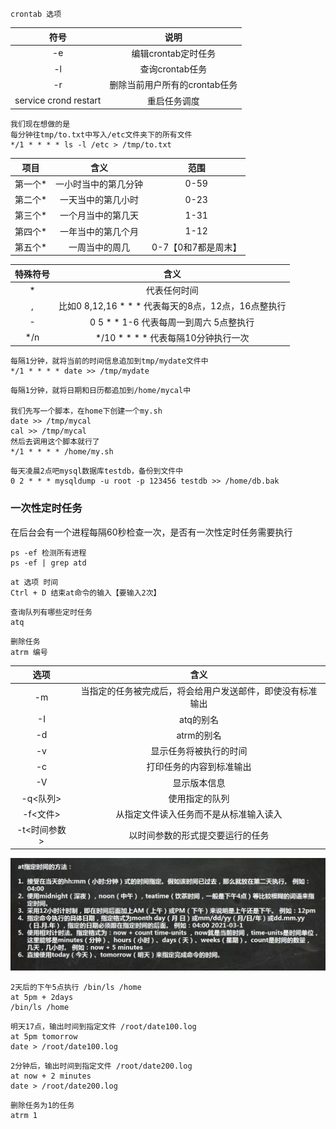 ```
crontab 选项
```

|         符号          |             说明              |
| :-------------------: | :---------------------------: |
|          -e           |      编辑crontab定时任务      |
|          -l           |        查询crontab任务        |
|          -r           | 删除当前用户所有的crontab任务 |
| service crond restart |         重启任务调度          |

```
我们现在想做的是
每分钟往tmp/to.txt中写入/etc文件夹下的所有文件
*/1 * * * * ls -l /etc > /tmp/to.txt
```

|  项目   |         含义         |        范围         |
| :-----: | :------------------: | :-----------------: |
| 第一个* | 一小时当中的第几分钟 |        0-59         |
| 第二个* |  一天当中的第几小时  |        0-23         |
| 第三个* |  一个月当中的第几天  |        1-31         |
| 第四个* |  一年当中的第几个月  |        1-12         |
| 第五个* |    一周当中的周几    | 0-7【0和7都是周末】 |

| 特殊符号 |                        含义                         |
| :------: | :-------------------------------------------------: |
|    *     |                    代表任何时间                     |
|    ,     | 比如0 8,12,16 * * * 代表每天的8点，12点，16点整执行 |
|    -     |       0 5 * * 1-6 代表每周一到周六 5点整执行        |
|   */n    |         */10 * * * * 代表每隔10分钟执行一次         |

```
每隔1分钟，就将当前的时间信息追加到tmp/mydate文件中
*/1 * * * * date >> /tmp/mydate
```

```
每隔1分钟，就将日期和日历都追加到/home/mycal中

我们先写一个脚本，在home下创建一个my.sh
date >> /tmp/mycal
cal >> /tmp/mycal
然后去调用这个脚本就行了
*/1 * * * * /home/my.sh

```

```
每天凌晨2点吧mysql数据库testdb，备份到文件中
0 2 * * * mysqldump -u root -p 123456 testdb >> /home/db.bak
```





### 一次性定时任务

在后台会有一个进程每隔60秒检查一次，是否有一次性定时任务需要执行

```
ps -ef 检测所有进程
ps -ef | grep atd 
```

```
at 选项 时间
Ctrl + D 结束at命令的输入【要输入2次】
```

```
查询队列有哪些定时任务
atq
```

```
删除任务
atrm 编号
```



|     选项     |                            含义                            |
| :----------: | :--------------------------------------------------------: |
|      -m      | 当指定的任务被完成后，将会给用户发送邮件，即使没有标准输出 |
|      -I      |                         atq的别名                          |
|      -d      |                         atrm的别名                         |
|      -v      |                   显示任务将被执行的时间                   |
|      -c      |                  打印任务的内容到标准输出                  |
|      -V      |                        显示版本信息                        |
|   -q<队列>   |                       使用指定的队列                       |
|   -f<文件>   |           从指定文件读入任务而不是从标准输入读入           |
| -t<时间参数> |              以时间参数的形式提交要运行的任务              |

![image-20221202152817546](image/19.%E4%BB%BB%E5%8A%A1%E8%B0%83%E5%BA%A6/image-20221202152817546.png)



```
2天后的下午5点执行 /bin/ls /home
at 5pm + 2days
/bin/ls /home
```

```
明天17点，输出时间到指定文件 /root/date100.log
at 5pm tomorrow
date > /root/date100.log
```

```
2分钟后，输出时间到指定文件 /root/date200.log
at now + 2 minutes
date > /root/date200.log
```

```
删除任务为1的任务
atrm 1
```

